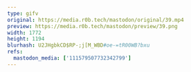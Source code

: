```yaml
---
type: gifv
original: https://media.r0b.tech/mastodon/original/39.mp4
preview: https://media.r0b.tech/mastodon/preview/39.png
width: 1772
height: 1194
blurhash: U2JHgbkCD$RP-;j[M_WBD#oe-=tR00WB?bxu
refs:
  mastodon_media: ['111579507732342799']
---
```



